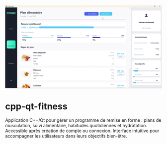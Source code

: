 ![Aperçu de l'application](description.png)

# cpp-qt-fitness
Application C++/Qt pour gérer un programme de remise en forme : plans de musculation, suivi alimentaire, habitudes quotidiennes et hydratation. Accessible après création de compte ou connexion. Interface intuitive pour accompagner les utilisateurs dans leurs objectifs bien-être.
